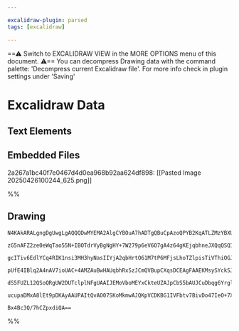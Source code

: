 ```yaml
---

excalidraw-plugin: parsed
tags: [excalidraw]

---
```

==⚠  Switch to EXCALIDRAW VIEW in the MORE OPTIONS menu of this document. ⚠== You can decompress Drawing data with the command palette: 'Decompress current Excalidraw file'. For more info check in plugin settings under 'Saving'


# Excalidraw Data

## Text Elements
## Embedded Files
2a267a1bc40f7e0467d4d0ea968b92aa624df898: [[Pasted Image 20250426100244_625.png]]

%%
## Drawing
```compressed-json
N4KAkARALgngDgUwgLgAQQQDwMYEMA2AlgCYBOuA7hADTgQBuCpAzoQPYB2KqATLZMzYBXUtiRoIACyhQ4zZAHoFAc0JRJQgEYA6bGwC2CgF7N6hbEcK4OCtptbErHALRY8RMpWdx8Q1TdIEfARcZgRmBShcZQUebQBGAAYEmjoghH0EDihmbgBtcDBQMBKIEm4IADkAMQBmAHV6gBVSAH0AFnqASQA2HoBFHg4AYSEAM3pcVJLIWEQKwn1opH5S

zG5nAFZ2ze0eWqTao55N+IBOTdrVyBgNgHY+7W279p6eV6O7gA4z64gKEjqbhneJXQqQSQIQjKaTceLxO53P7WZTBbiJP7MKCkNgAawQwzY+DYpAq2OszDguEC2WmpU0uGwuOUOKEHGIhOJpIk5I4lOpWSgdMgY0I+HwAGVYGiJIIPMKIFicfj6oDJNw+ODFdi8QgpTAZeg5eU/qyYRxwrk0PE/mwqdg1LdrYkMVqWcI4F1iFbUHkALp/MbkTJe7

gcITiv6EdlYCq4RIK1nsi3MH3hyNasIIYjA2qbHrtO61M7tP6MFjsLhoTZlpisTiVThiOGJHiJO7xTZfWpfKPMAAi6Sg2e4YwIYT+mmE7IAosFMtk0xH8H8hHBiLhhznrS98w94j14l9EjWtUQOLiw8u/sSmSO0GP8BPM1EoEIfRBEOzo8oFaLgqGEg8LgPA9HcuDxJo2DtIkYx3AgiSvHcxDtMQiQhGcPRfJoZzAbgbyoWMPxfAqzDuOIvrgmAN

pUfE4IBlq2A4nAV7ioUAC+4AMZAuBwHAUqbhRxSzJCmQVBupCXqsDCEAgFAAEKMsySYckSJIVAAxGM2k6XSEDYCINJQF0w76FKyoEmp3LoBp8QIHZdl6QZpBGSZGSKUy7psqpXJkuQfJUkZTmGYKbn6NUYqStKFGKkSJqFPpIXZGF5m6qqxBAmgmqlM5rmmal+L6oasXytJuWhaZABKwjmpacJlUlxmmQA8vajotq6OWNWF1ScFA1S4PoYpOqgp5

dS5FUZL12QSoQRgUW2DUTclplNFgUAAIJEMoVboMEYxCkteUZAJpCbS5bAUJCuDbqg6Yrgl5UrRkM7shtF1XSEt0QNSOJUEdk36O9f1NPAMUqXpZE4uKAAaGrtF82jFg8mxnLUiQIps3zSVDRL4AAmnCWG1NoMGJD0tSFj0+YnNJRhsAY3DCZAky+BRdElOxAPPfo1XeSmH4Q9JLIkLN80ap1kAi8QUoICx1bC6QJAALJsMQCCvbgmjBLdj7PqU0

ucupaDMxA8lEt9pDKAyAAUPAItQvAO07SKoMkmwAJQKpVCDKBG1IVFbtv7BivDo47IeO+7XscdzUAFQgrVQJWS4ZqUQaDQgPsxkrHC/ibWpZFrOvcNiQgIH82BEPLqBlxXWocJnpekOXtpCFA54UXXscJXYABWCDYDkEqN3Aqvq5r2v3qgev16UjLJ4wTQM/gTNanMMVhMEQ+VgqBlYgYoPzGg903mwd66+Oc/pziZnpDvnCjlfN6hJtO9LyvrH4

Bx4Bc3Q/7hCZpxdiQA==
```
%%
